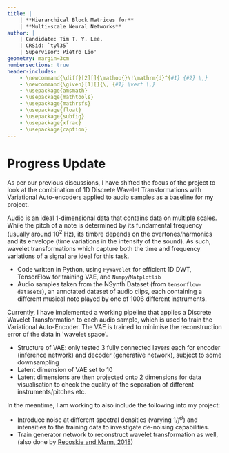 ```yaml
---
title: |
    | **Hierarchical Block Matrices for**
    | **Multi-scale Neural Networks**
author: |
    | Candidate: Tim T. Y. Lee, 
    | CRSid: `tyl35`
    | Supervisor: Pietro Lio'
geometry: margin=3cm
numbersections: true
header-includes:
    - \newcommand{\diff}[2][]{\mathop{}\!\mathrm{d}^{#1} {#2} \,}
    - \newcommand{\given}[1][]{\, {#1} \vert \,}
    - \usepackage{amsmath}
    - \usepackage{mathtools}
    - \usepackage{mathrsfs}
    - \usepackage{float}
    - \usepackage{subfig}
    - \usepackage{xfrac}
    - \usepackage{caption}
---
```


# Progress Update

As per our previous discussions, I have shifted the focus of the project to look at the combination of 1D Discrete Wavelet Transformations with Variational Auto-encoders applied to audio samples as a baseline for my project.

Audio is an ideal 1-dimensional data that contains data on multiple scales. While the pitch of a note is determined by its fundamental frequency (usually around $10^2$ Hz), its timbre depends on the overtones/harmonics and its envelope (time variations in the intensity of the sound). As such, wavelet transformations which capture both the time and frequency variations of a signal are ideal for this task.

- Code written in Python, using `PyWavelet` for efficient 1D DWT, TensorFlow for training VAE, and `Numpy`/`Matplotlib`
- Audio samples taken from the NSynth Dataset (from `tensorflow-datasets`), an annotated dataset of audio clips, each containing a different musical note played by one of 1006 different instruments. 

Currently, I have implemented a working pipeline that applies a Discrete Wavelet Transformation to each audio sample, which is used to train the Variational Auto-Encoder. The VAE is trained to minimise the reconstruction error of the data in 'wavelet space'.

- Structure of VAE: only tested 3 fully connected layers each for encoder (inference network) and decoder (generative network), subject to some downsampling
- Latent dimension of VAE set to 10
- Latent dimensions are then projected onto 2 dimensions for data visualisation to check the quality of the separation of different instruments/pitches etc.


In the meantime, I am working to also include the following into my project:

- Introduce noise at different spectral densities (varying $1/f^\beta$) and intensities to the training data to investigate de-noising capabilities.
- Train generator network to reconstruct wavelet transformation as well, (also done by [Recoskie and Mann, 2018](https://arxiv.org/pdf/1802.02961.pdf))
